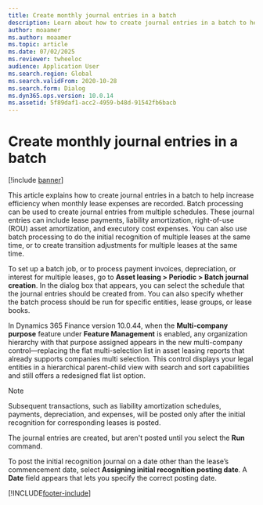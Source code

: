 ```yaml
---
title: Create monthly journal entries in a batch
description: Learn about how to create journal entries in a batch to help increase efficiency when monthly lease expenses are recorded.
author: moaamer
ms.author: moaamer
ms.topic: article
ms.date: 07/02/2025
ms.reviewer: twheeloc
audience: Application User
ms.search.region: Global
ms.search.validFrom: 2020-10-28
ms.search.form: Dialog
ms.dyn365.ops.version: 10.0.14
ms.assetid: 5f89daf1-acc2-4959-b48d-91542fb6bacb
---
```


# Create monthly journal entries in a batch

[!include [banner](../includes/banner.md)]


This article explains how to create journal entries in a batch to help increase efficiency when monthly lease expenses are recorded. Batch processing can be used to create journal entries from multiple schedules. These journal entries can include lease payments, liability amortization, right-of-use (ROU) asset amortization, and executory cost expenses. You can also use batch processing to do the initial recognition of multiple leases at the same time, or to create transition adjustments for multiple leases at the same time.

To set up a batch job, or to process payment invoices, depreciation, or interest for multiple leases, go to **Asset leasing \> Periodic \> Batch journal creation**. In the dialog box that appears, you can select the schedule that the journal entries should be created from. You can also specify whether the batch process should be run for specific entities, lease groups, or lease books.

In Dynamics 365 Finance version 10.0.44, when the **Multi-company purpose** feature under **Feature Management** is enabled, any organization hierarchy with that purpose assigned appears in the new multi-company control—replacing the flat multi-selection list in asset leasing reports that already supports companies multi selection. This control displays your legal entities in a hierarchical parent-child view with search and sort capabilities and still offers a redesigned flat list option.

> [!NOTE]
> Subsequent transactions, such as liability amortization schedules, payments, depreciation, and expenses, will be posted only after the initial recognition for corresponding leases is posted.
>
> The journal entries are created, but aren't posted until you select the **Run** command.

To post the initial recognition journal on a date other than the lease’s commencement date, select **Assigning initial recognition posting date**. A **Date** field appears that lets you specify the correct posting date.

[!INCLUDE[footer-include](../../includes/footer-banner.md)]
